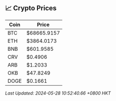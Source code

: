 ## 📈 Crypto Prices

| Coin | Price |
| ---- | ----- |
| BTC | $68665.9157 |
| ETH | $3864.0173 |
| BNB | $601.9585 |
| CRV | $0.4906 |
| ARB | $1.2033 |
| OKB | $47.8249 |
| DOGE | $0.1661 |

_Last Updated: 2024-05-28 10:52:40.66 +0800 HKT_